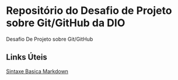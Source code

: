 # Repositório do Desafio de Projeto sobre Git/GitHub da DIO
Desafio De Projeto sobre Git/GitHub  

## Links Úteis
[Sintaxe Basica Markdown](https://www.markdownguide.org/basic-syntax/)
